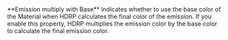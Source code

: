 <tr>
<td>**Emission multiply with Base**</td>
<td>Indicates whether to use the base color of the Material when HDRP calculates the final color of the emission. If you enable this property, HDRP multiplies the emission color by the base color to calculate the final emission color.</td>
</tr>
